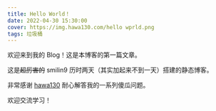 ```yaml
---
title: Hello World！
date: 2022-04-30 15:30:00
cover: https://img.hawa130.com/hello wprld.png
tags: 垃圾桶
---
```

欢迎来到我的 Blog！这是本博客的第一篇文章。

<!--more-->

这是~~超厉害的~~ smilin9 历时两天（其实加起来不到一天）搭建的静态博客。

非常感谢 [hawa130](https://hawa130.com/) 耐心解答我的一系列傻瓜问题。

欢迎交流学习！









